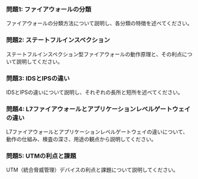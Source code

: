 ### 問題1: ファイアウォールの分類

ファイアウォールの分類方法について説明し、各分類の特徴を述べてください。

### 問題2: ステートフルインスペクション

ステートフルインスペクション型ファイアウォールの動作原理と、その利点について説明してください。

### 問題3: IDSとIPSの違い

IDSとIPSの違いについて説明し、それぞれの長所と短所を述べてください。

### 問題4: L7ファイアウォールとアプリケーションレベルゲートウェイの違い

L7ファイアウォールとアプリケーションレベルゲートウェイの違いについて、動作の仕組み、検査の深さ、用途の観点から説明してください。

### 問題5: UTMの利点と課題

UTM（統合脅威管理）デバイスの利点と課題について説明してください。

